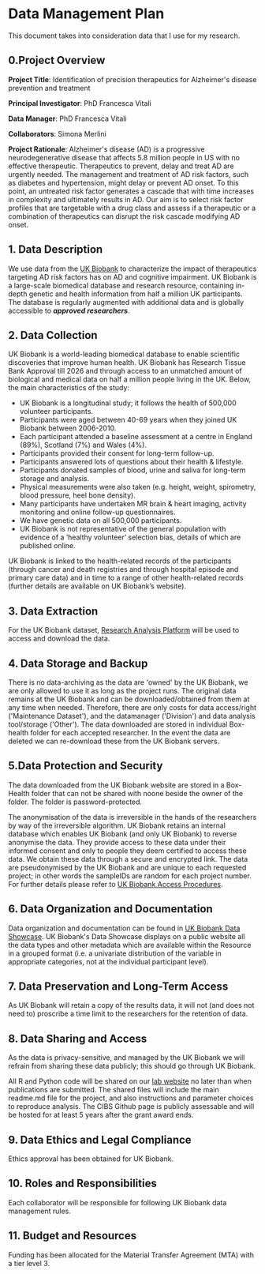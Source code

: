 # Data Management Plan

This document takes into consideration data that I use for my research.

## 0.Project Overview
**Project Title**: Identification of precision therapeutics for Alzheimer's disease prevention and treatment

**Principal Investigator**: PhD Francesca Vitali

**Data Manager**: PhD Francesca Vitali

**Collaborators**: Simona Merlini

**Project Rationale**: Alzheimer's disease (AD) is a progressive neurodegenerative disease that affects 5.8 million people in US with no effective therapeutic. Therapeutics to prevent, delay and treat AD are urgently needed.  The management and treatment of AD risk factors, such as diabetes and hypertension, might delay or prevent AD onset. To this point, an untreated risk factor generates a cascade that with time increases in complexity and ultimately results in AD. Our aim is to select risk factor profiles that are targetable with a drug class and assess if a therapeutic or a combination of therapeutics can disrupt the risk cascade modifying AD onset. 


## 1. Data Description

We use data from the [UK Biobank](https://www.ukbiobank.ac.uk) to characterize the impact of therapeutics targeting AD risk factors has on AD and cognitive impairment. UK Biobank is a large-scale biomedical database and research resource, containing in-depth genetic and health information from half a million UK participants. The database is regularly augmented with additional data and is globally accessible to **_approved researchers_**. 


## 2. Data Collection

UK Biobank is a world-leading biomedical database to enable scientific discoveries that improve human health. UK Biobank has Research Tissue Bank Approval till 2026 and through access to an unmatched amount of biological and medical data on half a million people living in the UK. Below, the main characteristics of the study:

- UK Biobank is a longitudinal study; it follows the health of 500,000 volunteer participants. 
- Participants were aged between 40-69 years when they joined UK Biobank between 2006-2010.
- Each participant attended a baseline assessment at a centre in England (89%), Scotland (7%) and Wales (4%).
- Participants provided their consent for long-term follow-up.
- Participants answered lots of questions about their health & lifestyle.
- Participants donated samples of blood, urine and saliva for long-term storage and analysis.
- Physical measurements were also taken (e.g. height, weight, spirometry, blood pressure, heel bone density).
- Many participants have undertaken MR brain & heart imaging, activity monitoring and online follow-up questionnaires.
- We have genetic data on all 500,000 participants.
- UK Biobank is not representative of the general population with evidence of a ‘healthy volunteer’ selection bias, details of which are published online.

UK Biobank is linked to the health-related records of the participants (through cancer and death registries and through hospital episode and primary care data) and in time to a range of other health-related records (further details are available on UK Biobank’s website).

## 3. Data Extraction
For the UK Biobank dataset, [Research Analysis Platform](https://www.ukbiobank.ac.uk/enable-your-research/research-analysis-platform) will be used to access and download the data.



## 4. Data Storage and Backup
There is no data-archiving as the data are 'owned' by the UK Biobank, we are only allowed to use it as long as the project runs. The original data remains at the UK Biobank and can be downloaded/obtained from them at any time when needed. Therefore, there are only costs for data access/right ('Maintenance Dataset'), and the datamanager ('Division') and data analysis tool/storage ('Other'). The data downloaded are stored in individual Box-health folder for each accepted researcher. In the event the data are deleted we can re-download these from the UK Biobank servers.


## 5.Data Protection and Security
The data downloaded from the UK Biobank website are stored in a Box-Health folder that can not be shared with noone beside the owner of the folder. The folder is password-protected.

The anonymisation of the data is irreversible in the hands of the researchers by way of the irreversible algorithm. UK Biobank retains an internal database which enables UK Biobank (and only UK Biobank) to reverse anonymise the data. They provide access to these data under their informed consent and only to people they deem certified to access these data. We obtain these data through a secure and encrypted link. The data are pseudonymised by the UK Biobank and are unique to each requested project; in other words the sampleIDs are random for each project number. For further details please refer to [UK Biobank Access Procedures](https://www.ukbiobank.ac.uk/media/llupxihh/20210309-access-procedures-v2-0-final.pdf).



## 6. Data Organization and Documentation
Data organization and documentation can be found in [UK Biobank Data Showcase](https://biobank.ndph.ox.ac.uk/showcase/). UK Biobank's Data Showcase displays on a public website all the data types and other metadata which are available within the Resource in a grouped format (i.e. a univariate distribution of the variable in appropriate categories, not at the individual participant level).

## 7. Data Preservation and Long-Term Access
As UK Biobank will retain a copy of the results data, it will not (and does not need to) proscribe a time limit to the researchers for the retention of data. 


## 8. Data Sharing and Access
As the data is privacy-sensitive, and managed by the UK Biobank we will refrain from sharing these data publicly; this should go through UK Biobank.

All R and Python code will be shared on our [lab website](https://github.com/cibs) no later than when publications are submitted. The shared files will include the main readme.md file for the project, and also instructions and parameter choices to reproduce analysis. The CIBS Github page is publicly assessable and will be hosted for at least 5 years after the grant award ends.


## 9. Data Ethics and Legal Compliance
Ethics approval has been obtained for UK Biobank.

## 10. Roles and Responsibilities
Each collaborator will be responsible for following UK Biobank data management rules.

## 11. Budget and Resources
Funding has been allocated for the Material Transfer Agreement (MTA) with a tier level 3.


